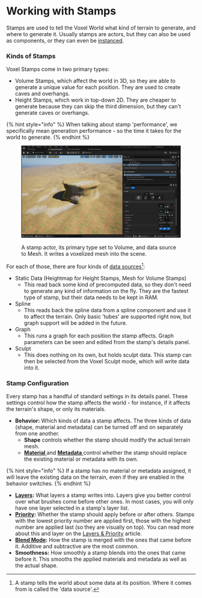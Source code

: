 # Working with Stamps

Stamps are used to tell the Voxel World what kind of terrain to generate, and where to generate it. Usually stamps are actors, but they can also be used as components, or they can even be [instanced](instanced-stamps.md).

### Kinds of Stamps

&#x20;Voxel Stamps come in two primary types:&#x20;

* Volume Stamps, which affect the world in 3D, so they are able to generate a unique value for each position. They are used to create caves and overhangs. &#x20;
* Height Stamps, which work in top-down 2D. They are cheaper to generate because they can skip the third dimension, but they can't generate caves or overhangs.

{% hint style="info" %}
When talking about stamp 'performance', we specifically mean generation performance - so the time it takes for the world to generate.
{% endhint %}

<figure><img src="../../.gitbook/assets/image (11).png" alt=""><figcaption><p>A stamp actor, its primary type set to Volume, and data source to Mesh. It writes a voxelized mesh into the scene.</p></figcaption></figure>

For each of those, there are four kinds of [data sources](#user-content-fn-1)[^1]:

* Static Data (Heightmap for Height Stamps, Mesh for Volume Stamps)
  * This read back some kind of precomputed data, so they don't need to generate any kind of information on the fly. They are the fastest type of stamp, but their data needs to be kept in RAM.
* Spline &#x20;
  * This reads back the spline data from a spline component and use it to affect the terrain. Only basic 'tubes' are supported right now, but graph support will be added in the future.
* Graph
  * This runs a graph for each position the stamp affects. Graph parameters can be seen and edited from the stamp's details panel.
* Sculpt
  * This does nothing on its own, but holds sculpt data. This stamp can then be selected from the Voxel Sculpt mode, which will write data into it.

### Stamp Configuration

Every stamp has a handful of standard settings in its details panel. These settings control how the stamp affects the world - for instance, if it affects the terrain's shape, or only its materials.

* **Behavior:** Which kinds of data a stamp affects. The three kinds of data (shape, material and metadata) can be turned off and on separately from one another.
  * **Shape** controls whether the stamp should modify the actual terrain mesh.
  * [**Material** ](../materials/authoring-materials/)and [**Metadata** ](../materials/working-with-metadata.md)control whether the stamp should replace the existing material or metadata with its own.&#x20;

{% hint style="info" %}
If a stamp has no material or metadata assigned, it will leave the existing data on the terrain, even if they are enabled in the behavior switches.
{% endhint %}

* [**Layers**](execution-order-layers-and-priority.md)**:** What layers a stamp writes into. Layers give you better control over what brushes come before other ones. In most cases, you will only have one layer selected in a stamp's layer list.
* [**Priority**](execution-order-layers-and-priority.md)**:** Whether the stamp should apply before or after others. Stamps with the lowest priority number are applied first, those with the highest number are applied last (so they are visually on top). You can read more about this and layer on the [Layers & Priority](execution-order-layers-and-priority.md) article.
* [**Blend Mode**](blend-modes/)**:** How the stamp is merged with the ones that came before it. Additive and subtractive are the most common.
* **Smoothness:** How smoothly a stamp blends into the ones that came before it. This smooths the applied materials and metadata as well as the actual shape.

[^1]: A stamp tells the world about some data at its position. Where it comes from is called the 'data source'.
